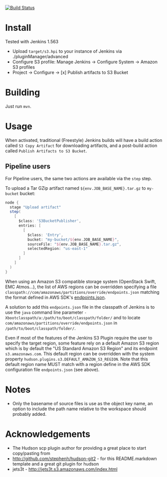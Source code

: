 [![Build Status](https://jenkins.ci.cloudbees.com/buildStatus/icon?job=plugins/s3-plugin)](https://jenkins.ci.cloudbees.com/job/plugins/job/s3-plugin/)

Install
=======

Tested with Jenkins 1.563

* Upload `target/s3.hpi` to your instance of Jenkins via
./pluginManager/advanced
* Configure S3 profile: Manage Jenkins -> Configure System ->
Amazon S3 profiles
* Project -> Configure -> [x] Publish artifacts to S3 Bucket

Building
========

Just run `mvn`.

Usage
=====

When activated, traditional (Freestyle) Jenkins builds will have a
build action called `S3 Copy Artifact` for downloading artifacts,
and a post-build action called `Publish Artifacts to S3 Bucket`.

## Pipeline users

For Pipeline users, the same two actions are available via the
`step` step.

To upload a Tar GZip artifact named `${env.JOB_BASE_NAME}.tar.gz` to `my-bucket` bucket:

```groovy
node {
  stage "Upload artifact"
  step(
    [
      $class: 'S3BucketPublisher',
      entries: [
        [
          $class: 'Entry',
          bucket: "my-bucket/${env.JOB_BASE_NAME}",
          sourceFile: "${env.JOB_BASE_NAME}.tar.gz",
          selectedRegion: "us-east-1"
        ]
      ]
    ]
  )
}
```

When using an Amazon S3 compatible storage system (OpenStack Swift, EMC Atmos...),
the list of AWS regions can be overridden specifying a file 
`classpath://com/amazonaws/partitions/override/endpoints.json` matching the format 
defined in AWS SDK's [endpoints.json](https://github.com/aws/aws-sdk-java/blob/master/aws-java-sdk-core/src/main/resources/com/amazonaws/partitions/endpoints.json).

A solution to add this `endpoints.json` file in the classpath of Jenkins is to use the 
`java` command line parameter `-Xbootclasspath/a:/path/to/boot/classpath/folder/` and 
to locate `com/amazonaws/partitions/override/endpoints.json` in `/path/to/boot/classpath/folder/`.


Even if most of the features of the Jenkins S3 Plugin require the user to specify the target region,
some feature rely on a default Amazon S3 region which is by default the "US Standard Amazon S3 Region" 
and its endpoint `s3.amazonaws.com`. This default region can be overridden with the system property 
`hudson.plugins.s3.DEFAULT_AMAZON_S3_REGION`. 
Note that this default region name MUST match with a region define in the AWS SDK configuration file `endpoints.json`
(see above).

Notes
=====

* Only the basename of source files is use as the object key name,
an option to include the path name relative to the workspace
should probably added.

Acknowledgements
================

* The Hudson scp plugin author for providing a great place to
start copy/pasting from
* http://github.com/stephenh/hudson-git2 - for this README.markdown
template and a great git plugin for hudson
* jets3t - http://jets3t.s3.amazonaws.com/index.html
